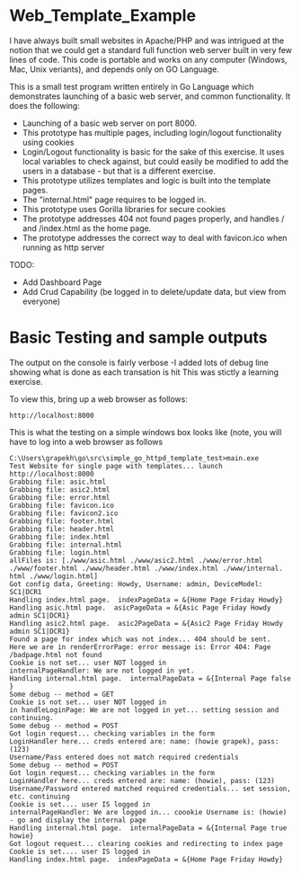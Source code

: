 # Web_Template_Example
I have always built small websites in Apache/PHP and was intrigued at the notion that we could get a standard full function web server built in very few lines of code.   This code is portable and works on any computer (Windows, Mac, Unix veriants), and depends only on GO Language.  

This is a small test program written entirely in Go Language which demonstrates launching of a basic web server, and common functionality.  It does the following: 

 *   Launching of a basic web server on port 8000.
 *   This prototype has multiple pages, including login/logout functionality using cookies
 *   Login/Logout functionality is basic for the sake of this exercise.  It uses local variables to check against, but could easily be modified to add the users in a database - but that is a different exercise.
 *   This prototype utilizes templates and logic is built into the template pages. 
 *   The "internal.html" page requires to be logged in. 
 *   This prototype uses Gorilla libraries for secure cookies
 *   The prototype addresses 404 not found pages properly, and handles / and /index.html as the home page. 
 *   The prototype addresses the correct way to deal with favicon.ico when running as http server

TODO: 
 * Add Dashboard Page
*  Add Crud Capability (be logged in to delete/update data, but view from everyone)


# Basic Testing and sample outputs
The output on the console is fairly verbose -I added lots of debug line showing what is done as each transation is hit
This was stictly a learning exercise. 

To view this, bring up a web browser as follows: 
```` 
http://localhost:8000
````

This is what the testing on a simple windows box looks like (note, you will have to log into a web browser as follows
````
C:\Users\grapekh\go\src\simple_go_httpd_template_test>main.exe
Test Website for single page with templates... launch http://localhost:8000
Grabbing file: asic.html
Grabbing file: asic2.html
Grabbing file: error.html
Grabbing file: favicon.ico
Grabbing file: favicon2.ico
Grabbing file: footer.html
Grabbing file: header.html
Grabbing file: index.html
Grabbing file: internal.html
Grabbing file: login.html
allFiles is: [./www/asic.html ./www/asic2.html ./www/error.html ./www/footer.html ./www/header.html ./www/index.html ./www/internal.
html ./www/login.html]
Got config data, Greeting: Howdy, Username: admin, DeviceModel: SC1|DCR1
Handling index.html page.  indexPageData = &{Home Page Friday Howdy}
Handling asic.html page.  asicPageData = &{Asic Page Friday Howdy admin SC1|DCR1}
Handling asic2.html page.  asic2PageData = &{Asic2 Page Friday Howdy admin SC1|DCR1}
Found a page for index which was not index... 404 should be sent.
Here we are in renderErrorPage: error message is: Error 404: Page /badpage.html not found
Cookie is not set... user NOT logged in
internalPageHandler: We are not logged in yet.
Handling internal.html page.  internalPageData = &{Internal Page false }
Some debug -- method = GET
Cookie is not set... user NOT logged in
in handleLoginPage: We are not logged in yet... setting session and continuing.
Some debug -- method = POST
Got login request... checking variables in the form
LoginHandler here... creds entered are: name: (howie grapek), pass: (123)
Username/Pass entered does not match required credentials
Some debug -- method = POST
Got login request... checking variables in the form
LoginHandler here... creds entered are: name: (howie), pass: (123)
Username/Password entered matched required credentials... set session, etc. continuing
Cookie is set.... user IS logged in
internalPageHandler: We are logged in... coookie Username is: (howie) - go and display the internal page
Handling internal.html page.  internalPageData = &{Internal Page true howie}
Got logout request... clearing cookies and redirecting to index page
Cookie is set.... user IS logged in
Handling index.html page.  indexPageData = &{Home Page Friday Howdy}
````
